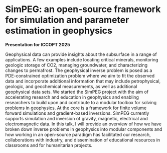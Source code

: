 # SimPEG: an open-source framework for simulation and parameter estimation in geophysics

**Presentation for ICCOPT 2025**

Geophysical data can provide insights about the subsurface in a range of applications. A few examples include locating critical minerals, monitoring geologic storage of CO2, managing groundwater, and characterizing changes to permafrost. The geophysical inverse problem is posed as a PDE-constrained optimization problem where we aim to fit the observed data and incorporate additional information that may include petrophysical, geologic, and geochemical measurements, as well as additional geophysical data sets. We started the SimPEG project with the aim of accelerating research and education in geophysics and enabling researchers to build upon and contribute to a modular toolbox for solving problems in geophysics. At the core is a framework for finite volume forward simulations and gradient-based inversions. SimPEG currently supports simulation and inversion of gravity, magnetic, electrical and electromagnetic data. In this talk, I will provide an overview of how we have broken down inverse problems in geophysics into modular components and how working in an open-source paradigm has facilitated our research, collaborations with industry, and dissemination of educational resources in classrooms and for humanitarian projects.
